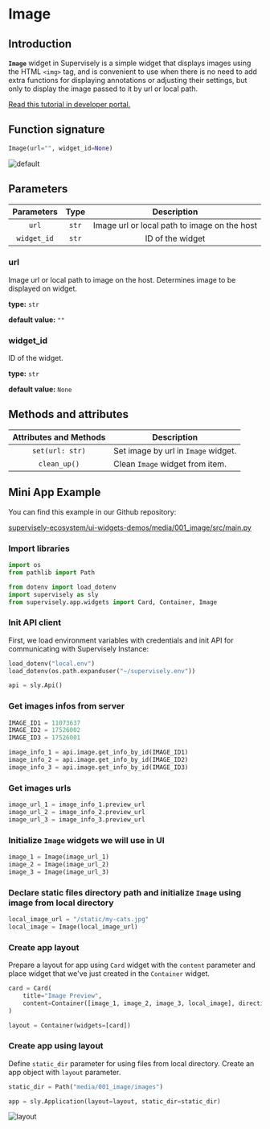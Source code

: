 # Image

## Introduction

**`Image`** widget in Supervisely is a simple widget that displays images using the HTML `<img>` tag, and is convenient to use when there is no need to add extra functions for displaying annotations or adjusting their settings, but only to display the image passed to it by url or local path.


[Read this tutorial in developer portal.](https://developer.supervise.ly/app-development/apps-with-gui/image)

## Function signature

```python
Image(url="", widget_id=None)
```

![default](https://user-images.githubusercontent.com/120389559/218754874-8b1da0a5-10cb-4384-93ac-8202206a1f56.png)

## Parameters

| Parameters  | Type  |                 Description                  |
| :---------: | :---: | :------------------------------------------: |
|    `url`    | `str` | Image url or local path to image on the host |
| `widget_id` | `str` |               ID of the widget               |

### url

Image url or local path to image on the host. Determines image to be displayed on widget.

**type:** `str`

**default value:** `""`

### widget_id

ID of the widget.

**type:** `str`

**default value:** `None`

## Methods and attributes

| Attributes and Methods | Description                         |
| :--------------------: | ----------------------------------- |
|    `set(url: str)`     | Set image by url in `Image` widget. |
|      `clean_up()`      | Clean `Image` widget from item.     |

## Mini App Example

You can find this example in our Github repository:

[supervisely-ecosystem/ui-widgets-demos/media/001_image/src/main.py](https://github.com/supervisely-ecosystem/ui-widgets-demos/blob/master/media/001_image/src/main.py)

### Import libraries

```python
import os
from pathlib import Path

from dotenv import load_dotenv
import supervisely as sly
from supervisely.app.widgets import Card, Container, Image
```

### Init API client

First, we load environment variables with credentials and init API for communicating with Supervisely Instance:

```python
load_dotenv("local.env")
load_dotenv(os.path.expanduser("~/supervisely.env"))

api = sly.Api()
```

### Get images infos from server

```python
IMAGE_ID1 = 11073637
IMAGE_ID2 = 17526002
IMAGE_ID3 = 17526001

image_info_1 = api.image.get_info_by_id(IMAGE_ID1)
image_info_2 = api.image.get_info_by_id(IMAGE_ID2)
image_info_3 = api.image.get_info_by_id(IMAGE_ID3)
```

### Get images urls

```python
image_url_1 = image_info_1.preview_url
image_url_2 = image_info_2.preview_url
image_url_3 = image_info_3.preview_url
```

### Initialize `Image` widgets we will use in UI

```python
image_1 = Image(image_url_1)
image_2 = Image(image_url_2)
image_3 = Image(image_url_3)
```

### Declare static files directory path and initialize `Image` using image from local directory

```python
local_image_url = "/static/my-cats.jpg"
local_image = Image(local_image_url)
```

### Create app layout

Prepare a layout for app using `Card` widget with the `content` parameter and place widget that we've just created in the `Container` widget.

```python
card = Card(
    title="Image Preview",
    content=Container([image_1, image_2, image_3, local_image], direction="horizontal"),
)

layout = Container(widgets=[card])
```

### Create app using layout

Define `static_dir` parameter for using files from local directory.
Create an app object with `layout` parameter.

```python
static_dir = Path("media/001_image/images")

app = sly.Application(layout=layout, static_dir=static_dir)
```

![layout](https://user-images.githubusercontent.com/120389559/218758403-0fca4434-207f-4d1a-b5f4-5e65268efcee.png)
